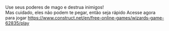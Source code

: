 Use seus poderes de mago e destrua inimigos!<br>
Mas cuidado, eles não podem te pegar, então seja rápido
Acesse agora para jogar https://www.construct.net/en/free-online-games/wizards-game-62835/play


